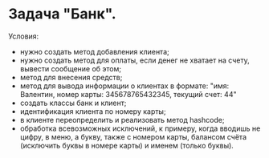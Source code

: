 # Задача "Банк".

Условия: 

* нужно создать метод добавления клиента;
* нужно создать метод для оплаты, если денег не хватает на счету, вывести сообщение об этом; 
* метод для внесения средств;
* метод для вывода информации о клиентах
  в формате: "имя: Валентин, номер карты: 345678765432345, текущий счет: 44"
* создать классы банк и клиент;
* идентификация клиента по номеру карты;
* в клиенте переопределить и реализовать метод hashcode;
* обработка всевозможных исключений, к примеру, когда вводишь не цифру, в меню, а букву, также с номером карты, балансом счёта (исключить буквы в номере карты) и именем (только буквы).
